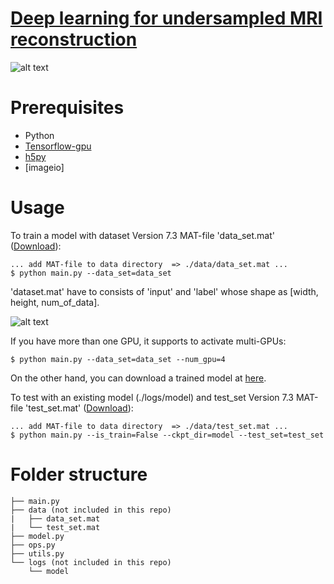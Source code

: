 # [Deep learning for undersampled MRI reconstruction](https://arxiv.org/pdf/1709.02576.pdf)
![alt text](https://github.com/hpkim0512/Unet/blob/master/web/img/architecture.png)

# Prerequisites
- Python
- [Tensorflow-gpu](https://anaconda.org/anaconda/tensorflow-gpu)
- [h5py](www.h5py.org/)
- [imageio]

# Usage
To train a model with dataset Version 7.3 MAT-file 'data_set.mat' ([Download](https://drive.google.com/file/d/19Q3XUzfKqIquNxCFGAM2uiKzADt_8gH_/view?usp=sharing)):

    ... add MAT-file to data directory  => ./data/data_set.mat ...
    $ python main.py --data_set=data_set

'dataset.mat' have to consists of 'input' and 'label' whose shape as [width, height, num_of_data].

![alt text](https://github.com/hpkim0512/Unet/blob/master/web/img/matfile_format.JPG)

If you have more than one GPU, it supports to activate multi-GPUs:

    $ python main.py --data_set=data_set --num_gpu=4

On the other hand, you can download a trained model at [here](https://drive.google.com/file/d/1FR71iw9Ia_6kMXcoDvbGJv_kmRQhdHlj/view?usp=sharing]).

To test with an existing model (./logs/model) and test_set Version 7.3 MAT-file 'test_set.mat' ([Download](https://drive.google.com/file/d/1y6NcCqALeyN3zgIxqyJAlYDDTHYy3qzi/view?usp=sharing)):

    ... add MAT-file to data directory  => ./data/test_set.mat ...
    $ python main.py --is_train=False --ckpt_dir=model --test_set=test_set

# Folder structure
    ├── main.py
    ├── data (not included in this repo)
    |   ├── data_set.mat
    |   └── test_set.mat
    ├── model.py
    ├── ops.py
    ├── utils.py
    └── logs (not included in this repo)
        └── model
    
